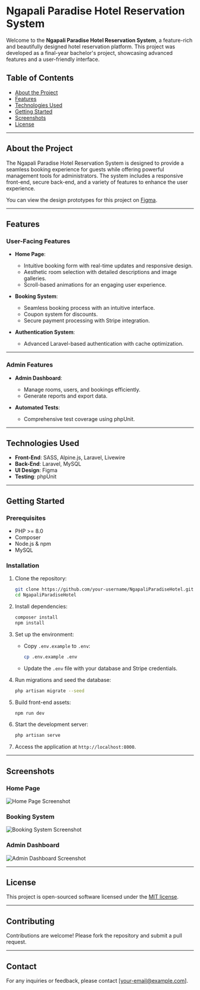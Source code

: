 # Ngapali Paradise Hotel Reservation System

Welcome to the **Ngapali Paradise Hotel Reservation System**, a feature-rich and beautifully designed hotel reservation platform. This project was developed as a final-year bachelor's project, showcasing advanced features and a user-friendly interface.

## Table of Contents

-   [About the Project](#about-the-project)
-   [Features](#features)
-   [Technologies Used](#technologies-used)
-   [Getting Started](#getting-started)
-   [Screenshots](#screenshots)
-   [License](#license)

---

## About the Project

The Ngapali Paradise Hotel Reservation System is designed to provide a seamless booking experience for guests while offering powerful management tools for administrators. The system includes a responsive front-end, secure back-end, and a variety of features to enhance the user experience.

You can view the design prototypes for this project on [Figma](https://www.figma.com/file/vwrLYsY99At639kmO3F1xt/NgapaliParadiseHotel?type=design&node-id=1088%3A196&mode=design&t=STLKuLiDPMsXLhTW-1).

---

## Features

### User-Facing Features

-   **Home Page**:
    -   Intuitive booking form with real-time updates and responsive design.
    -   Aesthetic room selection with detailed descriptions and image galleries.
    -   Scroll-based animations for an engaging user experience.

-   **Booking System**:
    -   Seamless booking process with an intuitive interface.
    -   Coupon system for discounts.
    -   Secure payment processing with Stripe integration.

-   **Authentication System**:
    -   Advanced Laravel-based authentication with cache optimization.

---

### Admin Features

-   **Admin Dashboard**:
    -   Manage rooms, users, and bookings efficiently.
    -   Generate reports and export data.

-   **Automated Tests**:
    -   Comprehensive test coverage using phpUnit.

---

## Technologies Used

-   **Front-End**: SASS, Alpine.js, Laravel, Livewire
-   **Back-End**: Laravel, MySQL
-   **UI Design**: Figma
-   **Testing**: phpUnit

---

## Getting Started

### Prerequisites

-   PHP >= 8.0
-   Composer
-   Node.js & npm
-   MySQL

### Installation

1.  Clone the repository:

    ```bash
    git clone https://github.com/your-username/NgapaliParadiseHotel.git
    cd NgapaliParadiseHotel
    ```

2.  Install dependencies:

    ```bash
    composer install
    npm install
    ```

3.  Set up the environment:
    -   Copy `.env.example` to `.env`:

        ```bash
        cp .env.example .env
        ```

    -   Update the `.env` file with your database and Stripe credentials.

4.  Run migrations and seed the database:

    ```bash
    php artisan migrate --seed
    ```

5.  Build front-end assets:

    ```bash
    npm run dev
    ```

6.  Start the development server:

    ```bash
    php artisan serve
    ```

7.  Access the application at `http://localhost:8000`.

---

## Screenshots

### Home Page

![Home Page Screenshot](path/to/home-page-screenshot.png)

### Booking System

![Booking System Screenshot](path/to/booking-system-screenshot.png)

### Admin Dashboard

![Admin Dashboard Screenshot](path/to/admin-dashboard-screenshot.png)

---

## License

This project is open-sourced software licensed under the [MIT license](https://opensource.org/licenses/MIT).

---

## Contributing

Contributions are welcome! Please fork the repository and submit a pull request.

---

## Contact

For any inquiries or feedback, please contact [your-email@example.com].
